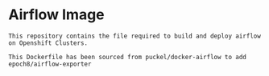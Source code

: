 # Airflow Image 

    This repository contains the file required to build and deploy airflow on Openshift Clusters.

    This Dockerfile has been sourced from puckel/docker-airflow to add epoch8/airflow-exporter